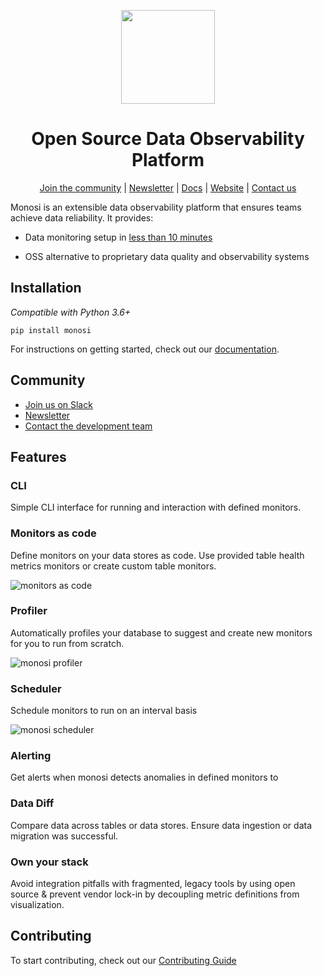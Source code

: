 <p align="center">
  <a href="https://github.com/monosidev/monosi-oss/">
    <img width="150px" height="150px" src="https://avatars.githubusercontent.com/u/93743778?s=200&v=4"/>
  </a>
</p>

<h1 align="center">Open Source Data Observability Platform</h1>

<p align="center">
  <a href="https://monosi.dev/slack">Join the community</a>
  |
  <a href="https://www.monosi.dev/community.html">Newsletter</a>
  |
  <a href="https://docs.monosi.dev">Docs</a>
  |  
  <a href="https://www.monosi.dev">Website</a>
  |
  <a href="mailto:support@monosi.dev">Contact us</a>
</p>


Monosi is an extensible data observability platform that ensures teams achieve data reliability. It provides:

- Data monitoring setup in [less than 10 minutes](https://docs.monosi.dev/introduction/getting-started)

- OSS alternative to proprietary data quality and observability systems 


## Installation
*Compatible with Python 3.6+*

```
pip install monosi
```

For instructions on getting started, check out our [documentation](https://docs.monosi.dev/introduction/getting-started).

## Community

* [Join us on Slack](https://monosi.dev/slack)
* [Newsletter](https://www.monosi.dev/community.html)
* [Contact the development team](mailto:support@monosi.dev)

## Features

### CLI

Simple CLI interface for running and interaction with defined monitors.  
### Monitors as code

Define monitors on your data stores as code. Use provided table health metrics monitors or create custom table monitors. 

![monitors as code](https://www.monosi.dev/images/custom_monitor.gif)
### Profiler
Automatically profiles your database to suggest and create new monitors for you to run from scratch.

![monosi profiler](https://www.monosi.dev/images/profile.gif)
### Scheduler

Schedule monitors to run on an interval basis

![monosi scheduler](https://www.monosi.dev/images/scheduler.gif)

### Alerting

Get alerts when monosi detects anomalies in defined monitors to

### Data Diff

Compare data across tables or data stores.
Ensure data ingestion or data migration was successful.

### Own your stack
Avoid integration pitfalls with fragmented, legacy tools by using open source & prevent vendor lock-in by decoupling metric definitions from visualization.

## Contributing

To start contributing, check out our [Contributing Guide](CONTRIBUTING.md)



